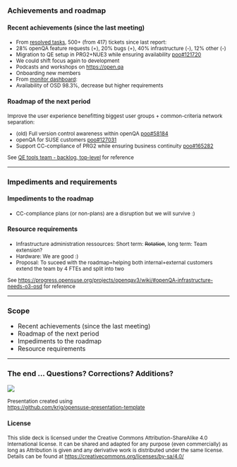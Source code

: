 ### Achievements and roadmap

#### Recent achievements (since the last meeting)

<small>

* From [resolved tasks](https://progress.opensuse.org/issues?query_id=541), 500+ (from 417) tickets since last report:
 * 28% openQA feature requests (+), 20% bugs (+), 40% infrastructure (-), 12% other (-)
 * Migration to QE setup in PRG2+NUE3 while ensuring availability [poo#121720](https://progress.opensuse.org/issues/121720)
 * We could shift focus again to development
 * Podcasts and workshops on https://open.qa
 * Onboarding new members
* From [monitor dashboard](https://monitor.qa.suse.de/):
 * Availability of OSD 98.3%, decrease but higher requirements

</small>



#### Roadmap of the next period

<small>

Improve the user experience benefitting biggest user groups + common-criteria network separation:
* (old) Full version control awareness within openQA [poo#58184](https://progress.opensuse.org/issues/58184)
* openQA for SUSE customers [poo#127031](https://progress.opensuse.org/issues/127031)
* Support CC-compliance of PRG2 while ensuring business continuity [poo#165282](https://progress.opensuse.org/issues/165282)

See [QE tools team - backlog, top-level](https://progress.opensuse.org/issues?query_id=524) for reference

</small>

---

### Impediments and requirements

#### Impediments to the roadmap

<small>

* CC-compliance plans (or non-plans) are a disruption but we will survive :)

</small>


#### Resource requirements

<small>

* Infrastructure administration ressources: Short term: ~~Rotation~~, long
  term: Team extension?
* Hardware: We are good :)
* Proposal: To suceed with the roadmap+helping both internal+external
  customers extend the team by 4 FTEs and split into two

See https://progress.opensuse.org/projects/openqav3/wiki/#openQA-infrastructure-needs-o3-osd
for reference

</small>

---

### Scope
* Recent achievements (since the last meeting)
* Roadmap of the next period
* Impediments to the roadmap
* Resource requirements

---

### The end … Questions? Corrections? Additions?

<p><img src="img/chameleon.svg" style="max-height:300px;"></p>

<small>
Presentation created using <br><a href="https://github.com/krig/opensuse-presentation-template">https://github.com/krig/opensuse-presentation-template</a>
</small>

#### License
<small>
This slide deck is licensed under the Creative Commons Attribution-ShareAlike 4.0 International license.
It can be shared and adapted for any purpose (even commercially) as long as Attribution is given and any derivative work is distributed under the same license. Details can be found at <a href="https://creativecommons.org/licenses/by-sa/4.0/">https://creativecommons.org/licenses/by-sa/4.0/</a>
</small>
